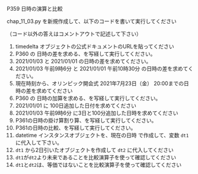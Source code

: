 P359 日時の演算と比較

chap_11_03.py を新規作成して、以下のコードを書いて実行してください

（コード以外の答えはコメントアウトで記述して下さい）

1. timedelta オブジェクトの公式ドキュメントのURLを貼ってください
1. P360 の 日時の差を求める、を写経して実行してください。
1. 2021/01/03  と 2021/01/01 の日時の差を求めてください。
1. 2021/01/03 午前9時6分 と 2021/01/01 午前10時30分 の日時の差を求めてください。
1. 現在時刻から、オリンピック開会式 2021年7月23日（金） 20:00までの日時の差を求めてください
1. P360 の 日時の加算を求める、を写経して実行してください。
1. 2021/01/01 に 100日追加した日付を求めてください
1. 2021/01/03 午前9時6分 に3日と100分追加した日時を求めてください
1. P361の日時の掛け算割り算、を写経して実行してください。
1. P361の日時の比較、を写経して実行してください。
1. datetime インスタンスオブジェクトを、現在の日時 で作成して、変数 `dt1` に代入して下さい。
1. `dt1` から2日引いたオブジェクトを作成して `dt2` に代入してください
1. `dt1`が`dt2`より未来であることを比較演算子を使って確認してください
1. `dt1`と`dt2`は、等価ではないことを比較演算子を使って確認してください





